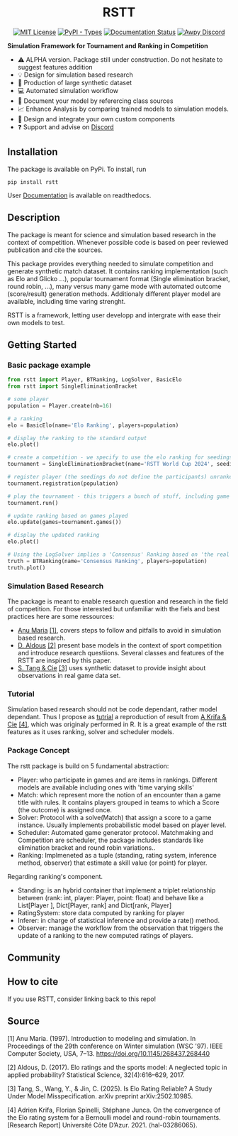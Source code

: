 <div align="center">
<h1>RSTT</h1>

[![MIT License](https://img.shields.io/badge/license-MIT-lightgrey)](https://github.com/Ematrion/rstt/blob/main/LICENSE) [![PyPI - Types](https://img.shields.io/pypi/types/RSTT)](https://pypi.org/project/rstt/) [![Documentation Status](https://readthedocs.org/projects/rstt/badge/?version=latest)](https://rstt.readthedocs.io/en/latest/?badge=latest) [![Awpy Discord](https://img.shields.io/discord/1354379146221981777?color=blue&label=Discord&logo=discord)](https://discord.gg/CyB3Ptf3) 
</div>

**Simulation Framework for Tournament and Ranking in Competition**


- :warning: ALPHA version. Package still under construction. Do not hesitate to suggest features addition
- :bulb: Design for simulation based research
- :minidisc: Production of large synthetic dataset
- :computer: Automated simulation workflow
- :page_with_curl: Document your model by referercing class sources
- :chart_with_upwards_trend: Enhance Analysis by comparing trained models to simulation models. 
- :wrench: Design and integrate your own custom components
- :question: Support and advise on [Discord](https://discord.gg/CyB3Ptf3) 


## Installation

The package is available on PyPi. To install, run

```
pip install rstt
```

User [Documentation](https://rstt.readthedocs.io/en/latest/) is available on readthedocs.


## Description

The package is meant for science and simulation based research in the context of competition.
Whenever possible code is based on peer reviewed publication and cite the sources.

This package provides everything needed to simulate competition and generate synthetic match dataset.
It contains ranking implementation (such as Elo and Glicko ...), popular tournament format (Single elimination bracket, round robin, ...), many versus many game mode with automated outcome (score/result) generation methods. Additionaly different player model are available, including time varing strenght.

RSTT is a framework, letting user developp and intergrate with ease their own models to test.

## Getting Started

### Basic package example

```python
from rstt import Player, BTRanking, LogSolver, BasicElo
from rstt import SingleEliminationBracket

# some player
population = Player.create(nb=16)

# a ranking
elo = BasicElo(name='Elo Ranking', players=population)

# display the ranking to the standard output
elo.plot()

# create a competition - we specify to use the elo ranking for seedings and the LogSolver to produce match outcome.
tournament = SingleEliminationBracket(name='RSTT World Cup 2024', seeding=elo, solver=LogSolver())

# register player (the seedings do not define the participants) unranked partcipants get assigned lower seeds.
tournament.registration(population)

# play the tournament - this triggers a bunch of stuff, including game generation and a the production of a final standing.
tournament.run()

# update ranking based on games played
elo.update(games=tournament.games())

# display the updated ranking
elo.plot()

# Using the LogSolver implies a 'Consensus' Ranking based on 'the real level' of players.
truth = BTRanking(name='Consensus Ranking', players=population)
truth.plot()
```

### Simulation Based Research

The package is meant to enable research question and research in the field of competition. For those interested but unfamiliar with the fiels and best practices here are some ressources:

- [Anu Maria](https://dl.acm.org/doi/pdf/10.1145/268437.268440) [[1]](#1), covers steps to follow and pitfalls to avoid in simulation based research.
- [D. Aldous](https://www.stat.berkeley.edu/~aldous/Papers/me-Elo-SS.pdf) [[2]](#2) present base models in the context of sport competition and introduce research questiions. Several classes and features of the RSTT are inspired by this paper.
- [S. Tang & Cie](https://arxiv.org/pdf/2502.10985) [[3]](#3) uses synthetic dataset to provide insight about observations in real game data set.


### Tutorial

Simulation based research should not be code dependant, rather model dependant.
Thus I propose as [tutrial](https://github.com/Ematrion/rstt/blob/main/tutorials/EloRatingBernoulliModel.ipynb) a reproduction of result from [A Krifa & Cie](https://hal.science/hal-03286065/document) [[4]](#4), which was originaly performed in R. It is a great example of the rstt features as it uses ranking, solver and scheduler models.


### Package Concept

The rstt package is build on 5 fundamental abstraction:
- Player: who participate in games and are items in rankings. Different models are available including ones with 'time varying skills'
- Match: which represent more the notion of an encounter than a game title with rules. It contains players grouped in teams to which a Score (the outcome) is assigned once.
- Solver: Protocol with a solve(Match) that assign a score to a game instance. Usually implements probabilistic model based on player level. 
- Scheduler: Automated game generator protocol. Matchmaking and Competition are scheduler, the package includes standards like elimination bracket and round robin variations..
- Ranking: Implmeneted as a tuple (standing, rating system, inference method, observer) that estimate a skill value (or point) for player.


Regarding ranking's component. 
- Standing: is an hybrid container that implement a triplet relationship between (rank: int, player: Player, point: float) and behave like a List[Player ], Dict[Player, rank] and Dict[rank, Player]
- RatingSystem: store data computed by ranking for player
- Inferer: in charge of statistical inference and provide a rate() method.
- Observer: manage the workflow from the observation that triggers the update of a ranking to the new computed ratings of players.

## Community


## How to cite
If you use RSTT, consider linking back to this repo!

## Source
<a id="1">[1]</a> 
Anu Maria. (1997).
Introduction to modeling and simulation.
In Proceedings of the 29th conference on Winter simulation (WSC '97). IEEE Computer Society, USA, 7–13. https://doi.org/10.1145/268437.268440

<a id="2">[2]</a> 
Aldous, D. (2017).
Elo ratings and the sports model: A neglected topic in applied probability?
Statistical Science, 32(4):616–629, 2017.

<a id="3">[3]</a>
Tang, S., Wang, Y., & Jin, C. (2025).
Is Elo Rating Reliable? A Study Under Model Misspecification.
arXiv preprint arXiv:2502.10985.

<a id="4">[4]</a>
Adrien Krifa, Florian Spinelli, Stéphane Junca.
On the convergence of the Elo rating system for a Bernoulli model and round-robin tournaments.
[Research Report] Université Côte D’Azur. 2021. ⟨hal-03286065⟩.